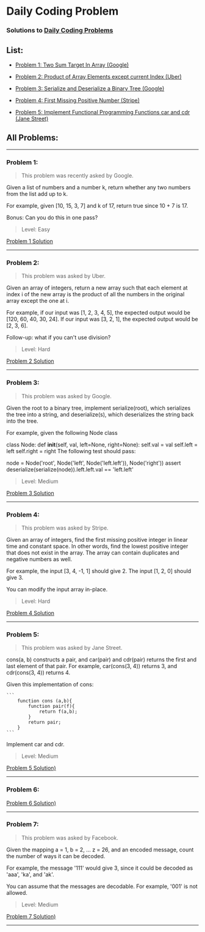 # Daily Coding Problem

### Solutions to <a href= "https://www.dailycodingproblem.com">Daily Coding Problems</a>

## List:
* [Problem 1: Two Sum Target In Array (Google)](solutions/problem-001-two-sum-target-in-array.js)

* [Problem 2: Product of Array Elements except current Index (Uber)](solutions/problem-002-product-array-except-self.js)

* [Problem 3: Serialize and Deserialize a Binary Tree (Google)](solutions/problem-003-serialize-deserialize-binary-tree.js)

* [Problem 4: First Missing Positive Number (Stripe)](solutions/problem-004-first-missing-positive.js)

* [Problem 5: Implement Functional Programming Functions car and cdr (Jane Street)](solutions/problem-005-functional-car-cdr.js)


## All Problems:

---

### Problem 1:
> This problem was recently asked by Google.



Given a list of numbers and a number k, return whether any two numbers from the list add up to k.

For example, given [10, 15, 3, 7] and k of 17, return true since 10 + 7 is 17.

Bonus: Can you do this in one pass?

> Level: Easy


[Problem 1 Solution](solutions/problem-001-two-sum-target-in-array.js)

---

### Problem 2:


> This problem was asked by Uber.

Given an array of integers, return a new array such that each element at index i of the new array is the product of all the numbers in the original array except the one at i.

For example, if our input was [1, 2, 3, 4, 5], the expected output would be [120, 60, 40, 30, 24]. If our input was [3, 2, 1], the expected output would be [2, 3, 6].

Follow-up: what if you can't use division?

> Level: Hard


[Problem 2 Solution](solutions/problem-002-product-array-except-self.js)

---

### Problem 3:


> This problem was asked by Google.

Given the root to a binary tree, implement serialize(root), which serializes the tree into a string, and deserialize(s), which deserializes the string back into the tree.

For example, given the following Node class

class Node:
    def __init__(self, val, left=None, right=None):
        self.val = val
        self.left = left
        self.right = right
The following test should pass:

node = Node('root', Node('left', Node('left.left')), Node('right'))
assert deserialize(serialize(node)).left.left.val == 'left.left'

> Level: Medium


[Problem 3 Solution](solutions/problem-003-serialize-deserialize-binary-tree.js)

---

### Problem 4:


> This problem was asked by Stripe.

Given an array of integers, find the first missing positive integer in linear time and constant space. In other words, find the lowest positive integer that does not exist in the array. The array can contain duplicates and negative numbers as well.

For example, the input [3, 4, -1, 1] should give 2. The input [1, 2, 0] should give 3.

You can modify the input array in-place.

> Level: Hard


[Problem 4 Solution](solutions/problem-004-first-missing-positive.js)

---

### Problem 5:

> This problem was asked by Jane Street.

cons(a, b) constructs a pair, and car(pair) and cdr(pair) returns the first and last element of that pair. For example, car(cons(3, 4)) returns 3, and cdr(cons(3, 4)) returns 4.

Given this implementation of cons:

    ```
        function cons (a,b){
            function pair(f){
                return f(a,b);
            }
            return pair;
        }
    ```

Implement car and cdr.

> Level: Medium



[Problem 5 Solution)](solutions/problem-005-functional-car-cdr.js)

---

### Problem 6:





[Problem 6 Solution)]()

---

### Problem 7:

> This problem was asked by Facebook.

Given the mapping a = 1, b = 2, ... z = 26, and an encoded message, count the number of ways it can be decoded.

For example, the message '111' would give 3, since it could be decoded as 'aaa', 'ka', and 'ak'.

You can assume that the messages are decodable. For example, '001' is not allowed.


> Level: Medium


[Problem 7 Solution)](solutions/problem-007-number-ways-to-decode.js)

---